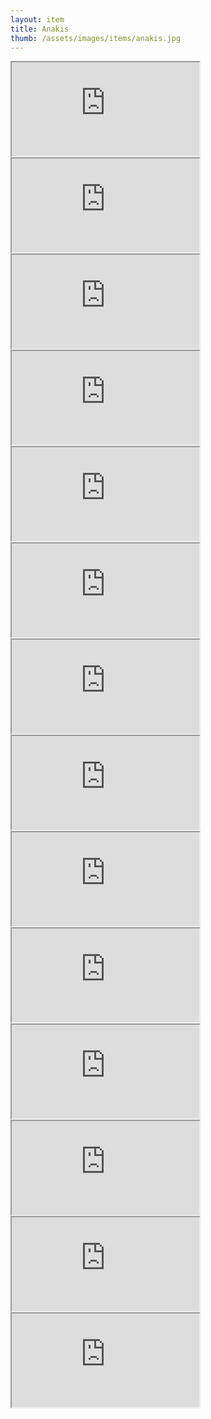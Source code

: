 ```yaml
---
layout: item
title: Anakis
thumb: /assets/images/items/anakis.jpg
---
```

<iframe src="http://magic-items.herokuapp.com/item/embed/1"></iframe>
<iframe src="http://magic-items.herokuapp.com/item/embed/57"></iframe>
<iframe src="http://magic-items.herokuapp.com/item/embed/77"></iframe>

<iframe src="http://magic-items.herokuapp.com/item/embed/44"></iframe>
<iframe src="http://magic-items.herokuapp.com/item/embed/54"></iframe>
<iframe src="http://magic-items.herokuapp.com/item/embed/75"></iframe>
<iframe src="http://magic-items.herokuapp.com/item/embed/84"></iframe>
<iframe src="http://magic-items.herokuapp.com/item/embed/114"></iframe>
<iframe src="http://magic-items.herokuapp.com/item/embed/125"></iframe>
<iframe src="http://magic-items.herokuapp.com/item/embed/142"></iframe>
<iframe src="http://magic-items.herokuapp.com/item/embed/143"></iframe>
<iframe src="http://magic-items.herokuapp.com/item/embed/155"></iframe>
<iframe src="http://magic-items.herokuapp.com/item/embed/182"></iframe>
<iframe src="http://magic-items.herokuapp.com/item/embed/137"></iframe>
